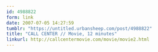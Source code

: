 ```yaml
---
id: 4988822
form: link
date: 2007-07-05 14:27:59
tumblr: "https://untitled.urbansheep.com/post/4988822"
title: "CALL CENTER // Movie, 12 minutes"
linkurl: http://callcentermovie.com/movie/movie2.html
---
```


